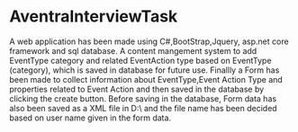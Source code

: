 # AventraInterviewTask
A web application has been made using C#,BootStrap,Jquery, asp.net core framework and sql database.
A content mangement system to add EventType category and related EventAction type based on EventType (category), which is saved in database for future use.
Finallly a Form has been made to collect information about EventType,Event Action Type and properties related to Event Action and then saved in the database by clicking the create
button.
Before saving in the database, Form data has also been saved as a XML file in D:\ and the file name has been decided based on user name given in the form data.

